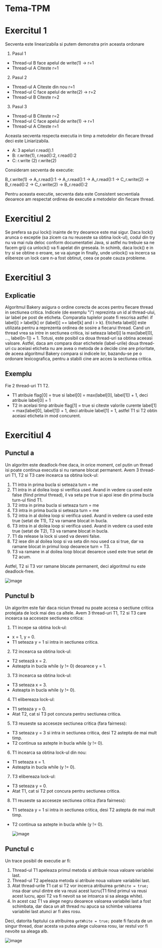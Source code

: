 # Tema-TPM

# Exercitul 1
Secventa este linearizabila si putem demonstra prin aceasta ordonare

1. Pasul 1
- Thread-ul B face apelul de write(1) -> r=1
- Thread-ul A Citeste r=1
2. Pasul 2
- Thread-ul A Citeste din nou r=1 
- Thread-ul C face apelul de write(2) -> r=2
- Thread-ul B Citeste r=2
3. Pasul 3
- Thread-ul B Citeste r=2
- Thread-ul C face apelul de write(1) -> r=1
- Thread-ul A Citeste r=1

Aceasta secventa respecta executia in timp a metodelor din fiecare thread deci este Liniarizabila.


* A: 3 apeluri r.read().1
* B: r.write(1), r.read():2, r.read():2
* C: r.write (2) r.write(2)

Consideram secventa de executie:

 B_r.write(1) -> A_r.read():1 -> A_r.read():1 -> A_r.read():1 -> C_r.write(2) -> B_r.read():2  -> C_r.write(2) -> B_r.read():2

Pentru aceasta executie, secventa data este Consistent secventiala deoarece am respectat ordinea de executie a metodelor din fiecare thread.

# Exercitiul 2
Se prefera sa pui lock() inainte de try deoarece este mai sigur. Daca lock() arunca o exceptie (sa zicem ca nu reuseste sa obtina lock-ul), codul din try nu va mai rula deloc conform documentatiei Java, si astfel nu trebuie sa ne facem griji ca unlock() va fi apelat din greseala. In schimb, daca lock() e in try si se obtine o eroare, se va ajunge in finally, unde unlock() va incerca sa elibereze un lock care n-a fost obtinut, ceea ce poate cauza probleme.

# Exercitiul 3
## Explicatie
Algoritmul Bakery asigura o ordine corecta de acces pentru fiecare thread in sectiunea critica.
Indicele (de exemplu "i") reprezinta un id al thread-ului, iar label pe post de eticheta. Comparatia tuplelor poate fi rescrisa astfel:
if label[i] > label[k] or (label[i] == label[k] and i > k). Eticheta label[i] este utilizata pentru a reprezenta ordinea de sosire a fiecarui thread. Cand un thread vrea sa intre in sectiunea critica, isi seteaza label[i] la max(label[0], ..., label[n-1]) + 1. Totusi, este posibil ca doua thread-uri sa obtina aceeasi valoare. Astfel, daca am compara doar etichetele (label-urile) doua thread-uri cu aceiasi eticheta nu are avea o metoda de a decide cine are prioritate, de aceea algoritmul Bakery compara si indicele lor, bazandu-se pe o ordonare lexicografica, pentru a stabili cine are acces la sectiunea critica.

## Exemplu
Fie 2 thread-uri T1 T2.
- T1 atribuie flag[0] = true si label[0] = max(label[0], label[1]) + 1, deci atribuie label[0] = 1
- T2 in acelasi timp atribuie flag[1] = true si citeste valorile curente label[1] = max(label[0], label[1]) + 1, deci atribuie label[1] = 1, astfel T1 si T2 obtin aceiasi eticheta in mod concurent.

# Exercitiul 4
## Punctul a
 Un algoritm este deadlock-free daca, in orice moment, cel putin un thread isi poate continua executia si nu ramane blocat permanent.
Avem 3 thread-uri T1, T2 si T3 care incearca sa obtina lock-ul:
1. T1 intra in prima bucla si seteaza turn = me
2. T1 intra in al doilea loop si verifica used. Avand in vedere ca used este false (fiind primul thread), il va seta pe true si apoi iese din prima bucla turn-ul fiind T1.
3. T2 intra in prima bucla si seteaza turn = me
4. T3 intra in prima bucla si seteaza turn = me
5. T2 intra in al doilea loop si verifica used. Avand in vedere ca used este true (setat de T1), T2 va ramane blocat in bucla.
6. T3 intra in al doilea loop si verifica used. Avand in vedere ca used este true (setat de T2), T3 va ramane blocat in bucla.
7. T1 da release la lock si used va deveni false.
8. T2 iese din al doilea loop si va seta din nou used ca si true, dar va ramane blocat in primul loop deoarece turn = T3.
9. T3 va ramane in al doilea loop blocat deoarece used este true setat de T2 acum.

Astfel, T2 si T3 vor ramane blocate permanent, deci algoritmul nu este deadlock-free.

![image](https://github.com/user-attachments/assets/055baa28-5ecd-4c5a-9ffe-0227a185ab4b)

## Punctul b
Un algoritm este fair daca niciun thread nu poate accesa o sectiune critica protejata de lock mai des ca altele.
Avem 3 thread-uri T1, T2 si T3 care incearca sa acceseze sectiunea critica:
1. T1 incepe sa obtina lock-ul:
- x = 1, y = 0.
- T1 seteaza y = 1 si intra in sectiunea critica.
2. T2 incearca sa obtina lock-ul:
- T2 setează x = 2.
- Asteapta in bucla while (y != 0) deoarece y = 1.
3. T3 incearca sa obtina lock-ul:
- T3 seteaza x = 3.
- Asteapta in bucla while (y != 0).
4. T1 elibereaza lock-ul:
- T1 seteaza y = 0.
- Atat T2, cat si T3 pot concura pentru sectiunea critica.
5. T3 reuseste sa acceseze sectiunea critica (fara fairness):
- T3 seteaza y = 3 si intra in sectiunea critica, desi T2 astepta de mai mult timp.
- T2 continua sa astepte in bucla while (y != 0).
6. T1 incearca sa obtina lock-ul din nou:
- T1 seteaza x = 1.
- Asteapta in bucla while (y != 0).
7. T3 elibereaza lock-ul:
- T3 seteaza y = 0.
- Atat T1, cat si T2 pot concura pentru sectiunea critica.
8. T1 reuseste sa acceseze sectiunea critica (fara fairness):
- T1 seteaza y = 1 si intra in sectiunea critica, desi T2 astepta de mai mult timp.
- T2 continua sa astepte in bucla while (y != 0).

  ![image](https://github.com/user-attachments/assets/de214134-85b7-4579-842c-9d110cabe84c)

## Punctul c
Un trace posibil de executie ar fi:
1. Thread-ul T1 apeleaza primul metoda si atribuie noua valoare variabilei last.
2. Thread-ul T2 apeleaza metoda si atribuie noua valoare variabilei last.
3. Atat thread-urile T1 cat si T2 vor incerca atribuirea ```getWhite = true;``` insa doar unul dintre ele va reusi acest lucru(T1 fiind primul va reusi acest lucru, apoi T2 va fi
nevoit sa se intoarca si sa aleaga white).
4. In acest caz T1 va alege negru deoarece valoarea variabilei last a fost schimbata, dar daca un alt thread nu apuca sa schimbe valoarea variabilei last atunci ar fi ales rosu.

Deci, datorita faptului ca atribuirea ```getWhite = true;``` poate fi facuta de un singur thread, doar acesta va putea alege culoarea rosu, iar restul vor fi nevoite sa aleaga alb. 

![image](https://github.com/user-attachments/assets/d4d241d9-d4c9-4a31-9b1c-140a871124e8)

